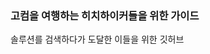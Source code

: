 ### 고컴을 여행하는 히치하이커들을 위한 가이드
솔루션를 검색하다가 도달한 이들을 위한 깃허브

<!--
**THGTTKUCS/THGTTKUCS** is a ✨ _special_ ✨ repository because its `README.md` (this file) appears on your GitHub profile.

Here are some ideas to get you started:

- 🔭 I’m currently working on ...
- 🌱 I’m currently learning ...
- 👯 I’m looking to collaborate on ...
- 🤔 I’m looking for help with ...
- 💬 Ask me about ...
- 📫 How to reach me: ...
- 😄 Pronouns: ...
- ⚡ Fun fact: ...
-->
